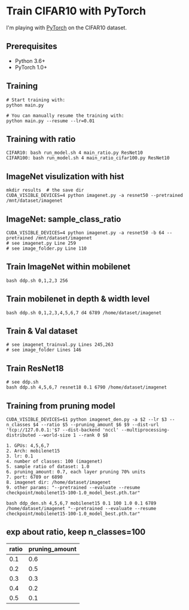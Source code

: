 # Train CIFAR10 with PyTorch

I'm playing with [PyTorch](http://pytorch.org/) on the CIFAR10 dataset.

## Prerequisites
- Python 3.6+
- PyTorch 1.0+

## Training
```
# Start training with: 
python main.py

# You can manually resume the training with: 
python main.py --resume --lr=0.01
```
## Training with ratio
```
CIFAR10: bash run_model.sh 4 main_ratio.py ResNet10
CIFAR100: bash run_model.sh 4 main_ratio_cifar100.py ResNet10 
```

## ImageNet visulization with hist
```
mkdir results  # the save dir
CUDA_VISIBLE_DEVICES=4 python imagenet.py -a resnet50 --pretrained /mnt/dataset/imagenet
```

## ImageNet: sample_class_ratio
```
CUDA_VISIBLE_DEVICES=4 python imagenet.py -a resnet50 -b 64 --pretrained /mnt/dataset/imagenet
# see imagenet.py Line 259
# see image_folder.py Line 110
```

## Train ImageNet within mobilenet
```
bash ddp.sh 0,1,2,3 256
```

## Train mobilenet in depth & width level
```
bash ddp.sh 0,1,2,3,4,5,6,7 d4 6789 /home/dataset/imagenet
```

## Train & Val dataset
```
# see imagenet_trainval.py Lines 245,263
# see image_folder Lines 146
```

## Train ResNet18
```
# see ddp.sh
bash ddp.sh 4,5,6,7 resnet18 0.1 6790 /home/dataset/imagenet
```

## Training from pruning model
```
CUDA_VISIBLE_DEVICES=$1 python imagenet_den.py -a $2 --lr $3 --n_classes $4 --ratio $5 --pruning_amount $6 $9 --dist-url 'tcp://127.0.0.1:'$7 --dist-backend 'nccl' --multiprocessing-distributed --world-size 1 --rank 0 $8

1. GPUs: 4,5,6,7
2. Arch: mobilenet15
3. lr: 0.1
4. number of classes: 100 (imagenet)
5. sample ratio of dataset: 1.0
6. pruning_amount: 0.7, each layer pruning 70% units
7. port: 6789 or 6890
8. imagenet dir: /home/dataset/imagenet
9. other params: "--pretrained --evaluate --resume checkpoint/mobilenet15-100-1.0_model_best.pth.tar"

bash ddp_den.sh 4,5,6,7 mobilenet15 0.1 100 1.0 0.1 6789 /home/dataset/imagenet "--pretrained --evaluate --resume checkpoint/mobilenet15-100-1.0_model_best.pth.tar"
```

## exp about ratio, keep n_classes=100
| ratio             | pruning_amount        |
| ----------------- | ----------- |
| 0.1               |    0.6       |
| 0.2               |    0.5       |
| 0.3               |    0.3       |
| 0.4               |    0.2       |
| 0.5               |    0.1       |

